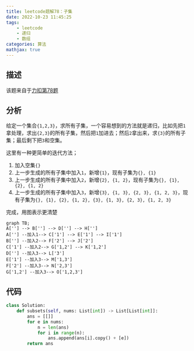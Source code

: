 ```yaml
---
title: leetcode题解78：子集
date: 2022-10-23 11:45:25
tags:
    - leetcode
    - 递归
    - 数组
categories: 算法
mathjax: true
---
```


## 描述

该题来自于[力扣第78题](https://leetcode.cn/problems/subsets/)

<!--more-->

## 分析

给定一个集合`{1,2,3}`，求所有子集，一个容易想到的方法就是递归，比如先把`1`拿处理，求出`{2,3}`的所有子集，然后把`1`加进去；然后`2`拿出来，求`{3}`的所有子集；最后剩下把`3`和空集。

这里有一种更简单的迭代方法；
1. 加入空集`{}`
2. 上一步生成的所有子集中加入`1`，新增`{1}`，现有子集为`{}, {1}`
3. 上一步生成的所有子集中加入`2`，新增`{2}, {1, 2}`，现有子集为`{}, {1}, {2}, {1, 2}`
4. 上一步生成的所有子集中加入`3`，新增`{3}, {1, 3}, {2, 3}, {1, 2, 3}`，现有子集为`{}, {1}, {2}, {1, 2}, {3}, {1, 3}, {2, 3}, {1, 2, 3}`

完成，用图表示更清楚
```mermaid
graph TB;
A[''] --> B[''] --> D[''] --> H['']
A[''] --加入1--> C['1'] --> E['1'] --> I['1']
B[''] --加入2--> F['2'] --> J['2']
C['1'] --加入2--> G['1,2'] --> K['1,2']
D[''] --加入3--> L['3']
E['1'] --加入3--> M['1,3']
F['2'] --加入3--> N['2,3']
G['1,2'] --加入3--> O['1,2,3']
```

## 代码

```python
class Solution:
    def subsets(self, nums: List[int]) -> List[List[int]]:
        ans = [[]]
        for e in nums:
            n = len(ans)
            for i in range(n):
                ans.append(ans[i].copy() + [e])
        return ans
```

